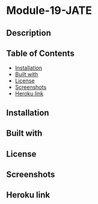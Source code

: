 # Module-19-JATE

## Description

## Table of Contents
- [Installation](#installation)
- [Built with](#built-with)
- [License](#license)
- [Screenshots](#screenshots)
- [Heroku link](#[heroku-link](https://honest-hippo.herokuapp.com/))

## Installation


## Built with


## License 


## Screenshots


## Heroku link
